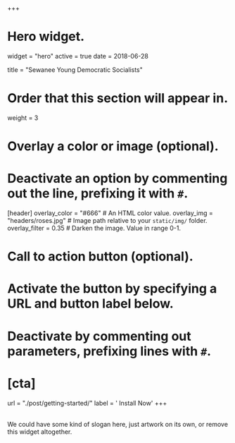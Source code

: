 +++
# Hero widget.
widget = "hero"
active = true
date = 2018-06-28

title = "Sewanee Young Democratic Socialists"

# Order that this section will appear in.
weight = 3

# Overlay a color or image (optional).
#   Deactivate an option by commenting out the line, prefixing it with `#`.
[header]
  overlay_color = "#666"  # An HTML color value.
  overlay_img = "headers/roses.jpg"  # Image path relative to your `static/img/` folder.
  overlay_filter = 0.35  # Darken the image. Value in range 0-1.

# Call to action button (optional).
#   Activate the button by specifying a URL and button label below.
#   Deactivate by commenting out parameters, prefixing lines with `#`.
# [cta]
  url = "./post/getting-started/"
  label = '<i class="fa fa-download"></i> Install Now'
+++

<br>
We could have some kind of slogan here, just artwork on its own, or remove this widget altogether.

